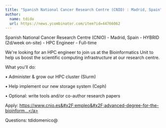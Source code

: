```yaml
---
title: "Spanish National Cancer Research Centre (CNIO) : Madrid, Spain"
author:
  name: tdido
  url: https://news.ycombinator.com/item?id=44766062
---
```

Spanish National Cancer Research Centre (CNIO) - Madrid, Spain - HYBRID (2d&#x2F;week on-site) - HPC Engineer - Full-time

We&#x27;re looking for an HPC engineer to join us at the Bioinformatics Unit to help us boost the scientific computing infrastructure at our research centre.

What you&#x27;ll do:

• Administer &amp; grow our HPC cluster (Slurm)

• Help implement our new storage system (Ceph)

• Optional: write tools and&#x2F;or co-author research papers

Apply: <a href="https:&#x2F;&#x2F;www.cnio.es&#x2F;empleo&#x2F;advanced-degree-for-the-bioinformatics-unit-tsbioinf33&#x2F;" rel="nofollow">https:&#x2F;&#x2F;www.cnio.es&#x2F;empleo&#x2F;advanced-degree-for-the-bioinform...</a>

Questions: tdidomenico@
<JobApplication />
